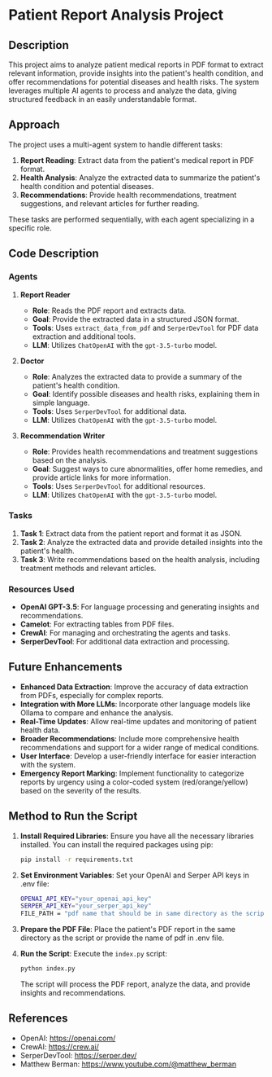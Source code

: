 # Patient Report Analysis Project

## Description

This project aims to analyze patient medical reports in PDF format to extract relevant information, provide insights into the patient's health condition, and offer recommendations for potential diseases and health risks. The system leverages multiple AI agents to process and analyze the data, giving structured feedback in an easily understandable format.

## Approach

The project uses a multi-agent system to handle different tasks:
1. **Report Reading**: Extract data from the patient's medical report in PDF format.
2. **Health Analysis**: Analyze the extracted data to summarize the patient's health condition and potential diseases.
3. **Recommendations**: Provide health recommendations, treatment suggestions, and relevant articles for further reading.

These tasks are performed sequentially, with each agent specializing in a specific role.

## Code Description

### Agents

1. **Report Reader**
   - **Role**: Reads the PDF report and extracts data.
   - **Goal**: Provide the extracted data in a structured JSON format.
   - **Tools**: Uses `extract_data_from_pdf` and `SerperDevTool` for PDF data extraction and additional tools.
   - **LLM**: Utilizes `ChatOpenAI` with the `gpt-3.5-turbo` model.

2. **Doctor**
   - **Role**: Analyzes the extracted data to provide a summary of the patient's health condition.
   - **Goal**: Identify possible diseases and health risks, explaining them in simple language.
   - **Tools**: Uses `SerperDevTool` for additional data.
   - **LLM**: Utilizes `ChatOpenAI` with the `gpt-3.5-turbo` model.

3. **Recommendation Writer**
   - **Role**: Provides health recommendations and treatment suggestions based on the analysis.
   - **Goal**: Suggest ways to cure abnormalities, offer home remedies, and provide article links for more information.
   - **Tools**: Uses `SerperDevTool` for additional resources.
   - **LLM**: Utilizes `ChatOpenAI` with the `gpt-3.5-turbo` model.

### Tasks

1. **Task 1**: Extract data from the patient report and format it as JSON.
2. **Task 2**: Analyze the extracted data and provide detailed insights into the patient's health.
3. **Task 3**: Write recommendations based on the health analysis, including treatment methods and relevant articles.

### Resources Used

- **OpenAI GPT-3.5**: For language processing and generating insights and recommendations.
- **Camelot**: For extracting tables from PDF files.
- **CrewAI**: For managing and orchestrating the agents and tasks.
- **SerperDevTool**: For additional data extraction and processing.

## Future Enhancements

- **Enhanced Data Extraction**: Improve the accuracy of data extraction from PDFs, especially for complex reports.
- **Integration with More LLMs**: Incorporate other language models like Ollama to compare and enhance the analysis.
- **Real-Time Updates**: Allow real-time updates and monitoring of patient health data.
- **Broader Recommendations**: Include more comprehensive health recommendations and support for a wider range of medical conditions.
- **User Interface**: Develop a user-friendly interface for easier interaction with the system.
- **Emergency Report Marking**: Implement functionality to categorize reports by urgency using a color-coded system (red/orange/yellow) based on the severity of the results.

## Method to Run the Script

1. **Install Required Libraries**:
   Ensure you have all the necessary libraries installed. You can install the required packages using pip:

   ```sh
   pip install -r requirements.txt
   ```

2. **Set Environment Variables**:
   Set your OpenAI and Serper API keys in .env file:

   ```sh
   OPENAI_API_KEY="your_openai_api_key"
   SERPER_API_KEY="your_serper_api_key"
   FILE_PATH = "pdf name that should be in same directory as the script"
   ```

3. **Prepare the PDF File**:
   Place the patient's PDF report in the same directory as the script or provide the name of pdf in .env file.

4. **Run the Script**:
   Execute the `index.py` script:

   ```sh
   python index.py
   ```

   The script will process the PDF report, analyze the data, and provide insights and recommendations.

## References

- OpenAI: https://openai.com/
- CrewAI: https://crew.ai/
- SerperDevTool: https://serper.dev/
- Matthew Berman: https://www.youtube.com/@matthew_berman
